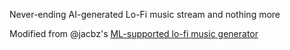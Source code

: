 Never-ending AI-generated Lo-Fi music stream and nothing more

Modified from @jacbz's [ML-supported lo-fi music generator](https://github.com/jacbz/Lofi)
